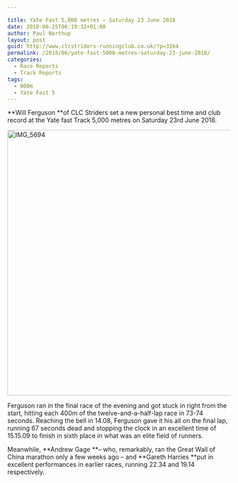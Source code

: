 ```yaml
---

title: Yate Fast 5,000 metres – Saturday 23 June 2018
date: 2018-06-25T06:19:32+01:00
author: Paul Northup
layout: post
guid: http://www.clcstriders-runningclub.co.uk/?p=3164
permalink: /2018/06/yate-fast-5000-metres-saturday-23-june-2018/
categories:
  - Race Reports
  - Track Reports
tags:
  - 000m
  - Yate Fast 5
---
```

**Will Ferguson **of CLC Striders set a new personal best time and club record at the Yate fast Track 5,000 metres on Saturday 23rd June 2018.

[<img class="alignnone wp-image-3165" src="http://www.clcstriders-runningclub.co.uk/wplive/wp-content/uploads/2018/06/IMG_5694.jpg" alt="IMG_5694" width="800" height="600" srcset="http://www.clcstriders-runningclub.co.uk/wplive/wp-content/uploads/2018/06/IMG_5694.jpg 640w, http://www.clcstriders-runningclub.co.uk/wplive/wp-content/uploads/2018/06/IMG_5694-300x225.jpg 300w" sizes="(max-width: 800px) 100vw, 800px" />](http://www.clcstriders-runningclub.co.uk/wplive/wp-content/uploads/2018/06/IMG_5694.jpg)

Ferguson ran in the final race of the evening and got stuck in right from the start, hitting each 400m of the twelve-and-a-half-lap race in 73-74 seconds. Reaching the bell in 14.08, Ferguson gave it his all on the final lap, running 67 seconds dead and stopping the clock in an excellent time of 15.15.09 to finish in sixth place in what was an elite field of runners.

Meanwhile, **Andrew Gage **– who, remarkably, ran the Great Wall of China marathon only a few weeks ago – and **Gareth Harries **put in excellent performances in earlier races, running 22.34 and 19.14 respectively.